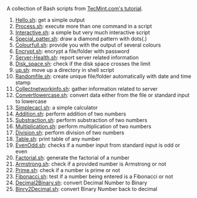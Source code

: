 A collection of Bash scripts from [TecMint.com's tutorial](http://www.tecmint.com/learning-shell-scripting-language-a-guide-from-newbies-to-system-administrator/).

1. [Hello.sh](https://github.com/ruanyf/simple-bash-scripts/blob/master/Hello.sh): get a simple output
1. [Process.sh](https://github.com/ruanyf/simple-bash-scripts/blob/master/Process.sh): execute more than one command in a script
1. [Interactive.sh](https://github.com/ruanyf/simple-bash-scripts/blob/master/Interactive.sh): a simple but very much interactive script
1. [Special_patter.sh](https://github.com/ruanyf/simple-bash-scripts/blob/master/Special_patter.sh): draw a diamond pattern with dots(.)
1. [Colourfull.sh](https://github.com/ruanyf/simple-bash-scripts/blob/master/Colourfull.sh): provide you with the output of several colours
1. [Encrypt.sh](https://github.com/ruanyf/simple-bash-scripts/blob/master/Encrypt.sh): encrypt a file/folder with password
1. [Server-Health.sh](https://github.com/ruanyf/simple-bash-scripts/blob/master/Server-Health.sh): report server related information
1. [Disk_space.sh](https://github.com/ruanyf/simple-bash-scripts/blob/master/Disk_space.sh): check if the disk space crosses the limit
1. [up.sh](https://github.com/ruanyf/simple-bash-scripts/blob/master/up.sh): move up a directory in shell script
1. [Randomfile.sh](https://github.com/ruanyf/simple-bash-scripts/blob/master/Randomfile.sh): create unique file/folder automatically with date and time stamp
1. [Collectnetworkinfo.sh](https://github.com/ruanyf/simple-bash-scripts/blob/master/Collectnetworkinfo.sh): gather information related to server
1. [Convertlowercase.sh](https://github.com/ruanyf/simple-bash-scripts/blob/master/Convertlowercase.sh): convert data either from the file or standard input to lowercase
1. [Simplecacl.sh](https://github.com/ruanyf/simple-bash-scripts/blob/master/Simplecacl.sh): a simple calculator
1. [Addition.sh](https://github.com/ruanyf/simple-bash-scripts/blob/master/Addition.sh): perform addition of two numbers
1. [Substraction.sh](https://github.com/ruanyf/simple-bash-scripts/blob/master/Substraction.sh): perform substraction of two numbers
1. [Multiplication.sh](https://github.com/ruanyf/simple-bash-scripts/blob/master/Multiplication.sh): perform multiplication of two numbers
1. [Division.sh](https://github.com/ruanyf/simple-bash-scripts/blob/master/Division.sh): perform division of two numbers
1. [Table.sh](https://github.com/ruanyf/simple-bash-scripts/blob/master/Table.sh): print table of any number
1. [EvenOdd.sh](https://github.com/ruanyf/simple-bash-scripts/blob/master/EvenOdd.sh): checks if a number input from standard input is odd or even
1. [Factorial.sh](https://github.com/ruanyf/simple-bash-scripts/blob/master/Factorial.sh): generate the factorial of a number
1. [Armstrong.sh](https://github.com/ruanyf/simple-bash-scripts/blob/master/Armstrong.sh): check if a provided number is Armstrong or not
1. [Prime.sh](https://github.com/ruanyf/simple-bash-scripts/blob/master/Prime.sh): check if a number is prime or not
1. [Fibonacci.sh](https://github.com/ruanyf/simple-bash-scripts/blob/master/Fibonacci.sh): test if a number being entered is a Fibonacci or not
1. [Decimal2Binary.sh](https://github.com/ruanyf/simple-bash-scripts/blob/master/Decimal2Binary.sh): convert Decimal Number to Binary
1. [Binry2Decimal.sh](https://github.com/ruanyf/simple-bash-scripts/blob/master/Binry2Decimal.sh): convert Binary Number back to decimal
